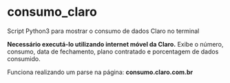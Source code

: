 # consumo_claro
Script Python3 para mostrar o consumo de dados Claro no terminal

**Necessário executá-lo utilizando internet móvel da Claro.**
Exibe o número, consumo, data de fechamento, plano contratado e porcentagem de dados consumido.

Funciona realizando um parse na página: **consumo.claro.com.br**
